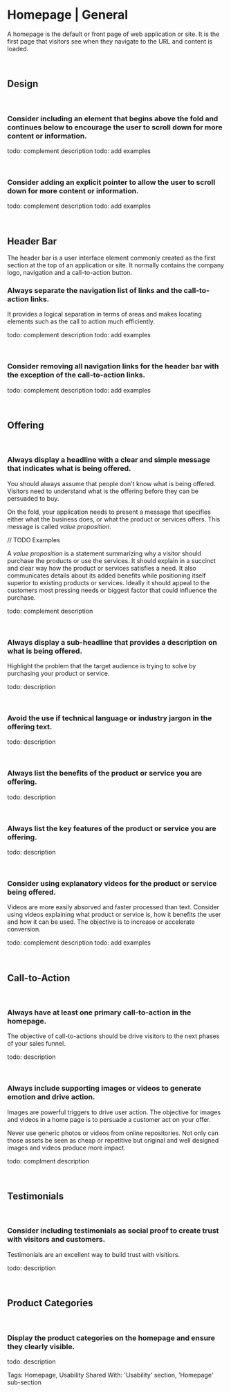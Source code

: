 # Homepage | General

A homepage is the default or front page of web application or site. It is the first page that visitors see when they navigate to the URL and content is loaded.

<br>


## Design
<br>


### Consider including an element that begins above the fold and continues below to encourage the user to scroll down for more content or information.

todo: complement description
todo: add examples

<br>


### Consider adding an explicit pointer to allow the user to scroll down for more content or information.

todo: complement description
todo: add examples

<br>


## Header Bar
The header bar is a user interface element commonly created as the first section at the top of an application or site. It normally contains the company logo, navigation and a
call-to-action button.
<br>


### Always separate the navigation list of links and the call-to-action links.

It provides a logical separation in terms of areas and makes locating elements such as the call to action much efficiently.

todo: complement description
todo: add examples

<br>


### Consider removing all navigation links for the header bar with the exception of the call-to-action links.

todo: complement description
todo: add examples

<br>


## Offering
<br>


### Always display a headline with a clear and simple message that indicates what is being offered.

You should always assume that people don't know what is being offered. Visitors need to understand what is the offering before they can be persuaded to buy.

On the fold, your application needs to present a message that specifies either what the business does, or what the product or services offers. This message is
called _value proposition_.

// TODO Examples

A _value proposition_ is a statement summarizing why a visitor should purchase the products or use the services. It should explain in a succinct and clear way how
the product or services satisfies a need. It also communicates details about its added benefits while positioning itself superior to existing products or services. Ideally
it should appeal to the customers most pressing needs or biggest factor that could influence the purchase.

todo: complement description

<br>


### Always display a sub-headline that provides a description on what is being offered.

Highlight the problem that the target audience is trying to solve by purchasing your product or service.

todo: description

<br>


### Avoid the use if technical language or industry jargon in the offering text.

todo: description

<br>


### Always list the benefits of the product or service you are offering.

todo: description

<br>


### Always list the key features of the product or service you are offering.

todo: description

<br>


### Consider using explanatory videos for the product or service being offered.

Videos are more easily absorved and faster processed than text. Consider using videos explaining what product or service is, how it benefits the user and how it
can be used. The objective is to increase or accelerate conversion.

todo: complement description
todo: add examples

<br>


## Call-to-Action
<br>


### Always have at least one primary call-to-action in the homepage.

The objective of call-to-actions should be drive visitors to the next phases of your sales funnel.

todo: description

<br>


### Always include supporting images or videos to generate emotion and drive action.

Images are powerful triggers to drive user action. The objective for images and videos in a home page is to persuade a customer act on your offer.

Never use generic photos or videos from online repositories. Not only can those assets be seen as cheap or repetitive but original and well designed images and 
videos produce more impact.

todo: complment description

<br>


## Testimonials
<br>


### Consider including testimonials as social proof to create trust with visitors and customers.

Testimonials are an excellent way to build trust with visitiors.

todo: description

<br>


## Product Categories
<br>


### Display the product categories on the homepage and ensure they clearly visible.

todo: description

Tags: Homepage, Usability
Shared With: 'Usability' section, 'Homepage' sub-section

<br>